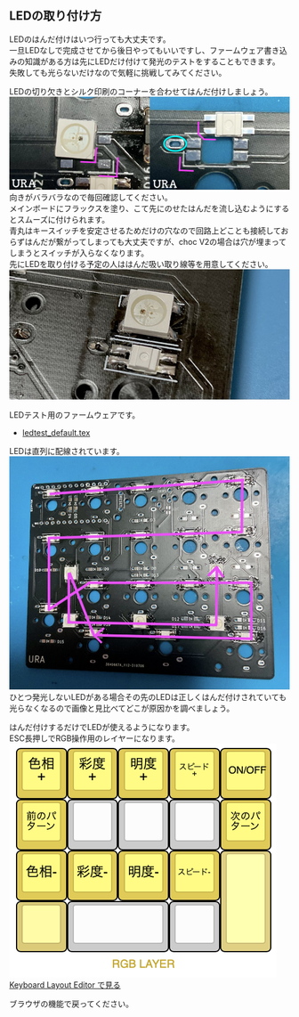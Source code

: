 ## LEDの取り付け方
LEDのはんだ付けはいつ行っても大丈夫です。  
一旦LEDなしで完成させてから後日やってもいいですし、ファームウェア書き込みの知識がある方は先にLEDだけ付けて発光のテストをすることもできます。  
失敗しても光らないだけなので気軽に挑戦してみてください。  

LEDの切り欠きとシルク印刷のコーナーを合わせてはんだ付けしましょう。  
![](img/led1.jpeg)  
向きがバラバラなので毎回確認してください。  
メインボードにフラックスを塗り、こて先にのせたはんだを流し込むようにするとスムーズに付けられます。  
青丸はキースイッチを安定させるためだけの穴なので回路上どことも接続しておらずはんだが繋がってしまっても大丈夫ですが、choc V2の場合は穴が埋まってしまうとスイッチが入らなくなります。  
先にLEDを取り付ける予定の人ははんだ吸い取り線等を用意してください。
![](img/led1_5.jpg)  
  
LEDテスト用のファームウェアです。  
- [ledtest_default.tex](https://github.com/Taro-Hayashi/Shotgun/releases/download/14.6/ledtest_default.hex)
  
LEDは直列に配線されています。  
![](img/led2.jpeg)  
ひとつ発光しないLEDがある場合その先のLEDは正しくはんだ付けされていても光らなくなるので画像と見比べてどこが原因かを調べましょう。

はんだ付けするだけでLEDが使えるようになります。  
ESC長押しでRGB操作用のレイヤーになります。  
![](img/layoutrgb.png)  
[Keyboard Layout Editor で見る](http://www.keyboard-layout-editor.com/#/gists/2a190f28f4e33f743adb7195d6259d90)  
  
  ブラウザの機能で戻ってください。
